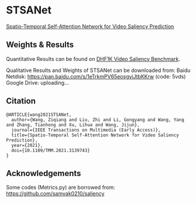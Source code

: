 # STSANet
[Spatio-Temporal Self-Attention Network for Video Saliency Prediction](https://ieeexplore.ieee.org/document/9667292)

## Weights & Results
Quantitative Results can be found on [DHF1K Video Saliency Benchmark](https://mmcheng.net/videosal/).

Qualitative Results and Weights of STSANet can be downloaded from:
Baidu Netdisk: https://pan.baidu.com/s/1eTrkmPV65eosgyiJtbKKrw (code: 5vds)
Google Drive: uploading...

## Citation
```
@ARTICLE{wang2021STSANet,
  author={Wang, Ziqiang and Liu, Zhi and Li, Gongyang and Wang, Yang and Zhang, Tianhong and Xu, Lihua and Wang, Jijun},
  journal={IEEE Transactions on Multimedia (Early Access)}, 
  title={Spatio-Temporal Self-Attention Network for Video Saliency Prediction}, 
  year={2021},
  doi={10.1109/TMM.2021.3139743}
}

```
## Acknowledgements
Some codes (Metrics.py) are borrowed from:
https://github.com/samyak0210/saliency
